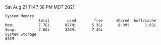 Sat Aug 21 11:47:38 PM MDT 2021
```bash
System Memory
               total        used        free      shared  buff/cache   available
Mem:           7.7Gi       827Mi       5.3Gi       8.0Mi       1.6Gi       6.5Gi
Swap:          7.6Gi       326Mi       7.3Gi
System Storage
636M	.
```
```bash
